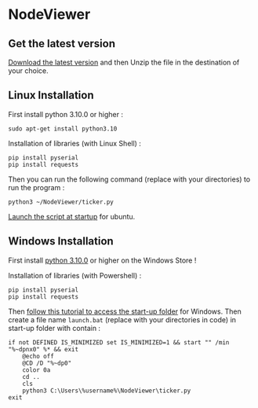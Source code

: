 # NodeViewer

## Get the latest version

[Download the latest version](https://github.com/Skyedge1903/NodeViewer/archive/refs/heads/main.zip)
and then Unzip the file in the destination of your choice.

## Linux Installation

First install python 3.10.0 or higher :
```console
sudo apt-get install python3.10
```

Installation of libraries (with Linux Shell) :

```console
pip install pyserial
pip install requests
```

Then you can run the following command (replace with your directories) to run the program :
```console
python3 ~/NodeViewer/ticker.py
```

[Launch the script at startup](https://help.ubuntu.com/stable/ubuntu-help/startup-applications.html.en)
for ubuntu.

## Windows Installation

First install [python 3.10.0](https://apps.microsoft.com/store/detail/python-310/9PJPW5LDXLZ5?hl=en-us&gl=us)
or higher on the Windows Store !

Installation of libraries (with Powershell) :

```console
pip install pyserial
pip install requests
```

Then [follow this tutorial to access the start-up folder](https://support.microsoft.com/en-us/windows/add-an-app-to-run-automatically-at-startup-in-windows-10-150da165-dcd9-7230-517b-cf3c295d89dd)
for Windows. Then create a file name `launch.bat` (replace with your directories in code) in start-up folder with contain :

```batch
if not DEFINED IS_MINIMIZED set IS_MINIMIZED=1 && start "" /min "%~dpnx0" %* && exit
	@echo off
	@CD /D "%~dp0"
	color 0a
	cd ..
	cls
	python3 C:\Users\%username%\NodeViewer\ticker.py
exit
```
